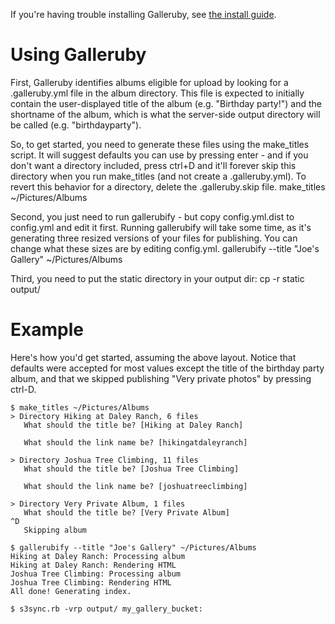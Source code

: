 If you're having trouble installing Galleruby, see [the install guide][install].

Using Galleruby
===============

First, Galleruby identifies albums eligible for upload by looking for a
.galleruby.yml file in the album directory. This file is expected to initially
contain the user-displayed title of the album (e.g. "Birthday party!") and the
shortname of the album, which is what the server-side output directory will be
called (e.g.  "birthdayparty").

So, to get started, you need to generate these files using the make_titles
script. It will suggest defaults you can use by pressing enter - and if you
don't want a directory included, press ctrl+D and it'll forever skip this
directory when you run make_titles (and not create a .galleruby.yml). To revert
this behavior for a directory, delete the .galleruby.skip file.
    make_titles ~/Pictures/Albums

Second, you just need to run gallerubify - but copy config.yml.dist to
config.yml and edit it first. Running gallerubify will take some time, as it's
generating three resized versions of your files for publishing. You can change
what these sizes are by editing config.yml.
    gallerubify --title "Joe's Gallery" ~/Pictures/Albums

Third, you need to put the static directory in your output dir:
    cp -r static output/

Example
=======

Here's how you'd get started, assuming the above layout. Notice that defaults
were accepted for most values except the title of the birthday party album, and
that we skipped publishing "Very private photos" by pressing ctrl-D.

    $ make_titles ~/Pictures/Albums
    > Directory Hiking at Daley Ranch, 6 files
       What should the title be? [Hiking at Daley Ranch]

       What should the link name be? [hikingatdaleyranch]

    > Directory Joshua Tree Climbing, 11 files
       What should the title be? [Joshua Tree Climbing]

       What should the link name be? [joshuatreeclimbing]

    > Directory Very Private Album, 1 files
       What should the title be? [Very Private Album]
    ^D
       Skipping album

    $ gallerubify --title "Joe's Gallery" ~/Pictures/Albums
    Hiking at Daley Ranch: Processing album
    Hiking at Daley Ranch: Rendering HTML
    Joshua Tree Climbing: Processing album
    Joshua Tree Climbing: Rendering HTML
    All done! Generating index.

    $ s3sync.rb -vrp output/ my_gallery_bucket:

[install]: INSTALLING.md
